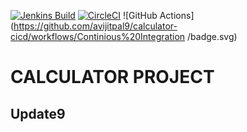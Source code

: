 [![Jenkins Build](http://d5089d3d.ngrok.io/job/calculator-cicd-pipeline/badge/icon)](http://d5089d3d.ngrok.io/job/calculator-cicd-pipeline/)
[![CircleCI](https://circleci.com/gh/avijitpal9/calculator-cicd.svg?style=svg)](https://circleci.com/gh/avijitpal9/calculator-cicd)
![GitHub Actions](https://github.com/avijitpal9/calculator-cicd/workflows/Continious%20Integration
/badge.svg)
# CALCULATOR PROJECT
## Update9
